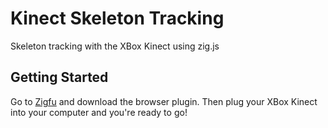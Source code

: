 Kinect Skeleton Tracking
========================

Skeleton tracking with the XBox Kinect using zig.js

## Getting Started

Go to [Zigfu](http://zigfu.com) and download the browser plugin.
Then plug your XBox Kinect into your computer and you're ready to go!